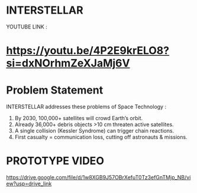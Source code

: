 # INTERSTELLAR

 YOUTUBE LINK : 
 # https://youtu.be/4P2E9krELO8?si=dxNOrhmZeXJaMj6V

# Problem Statement
INTERSTELLAR addresses these problems of Space Technology :
 1. By 2030, 100,000+ satellites will crowd Earth’s orbit.
 2. Already 36,000+ debris objects >10 cm threaten active satellites.
 3. A single collision (Kessler Syndrome) can trigger chain reactions.
 4. First casualty = communication loss, cutting off astronauts & missions.

# PROTOTYPE VIDEO
 https://drive.google.com/file/d/1w8XGB9J57OBrXefuT0Tz3efGnTMjp_NB/view?usp=drive_link

 
